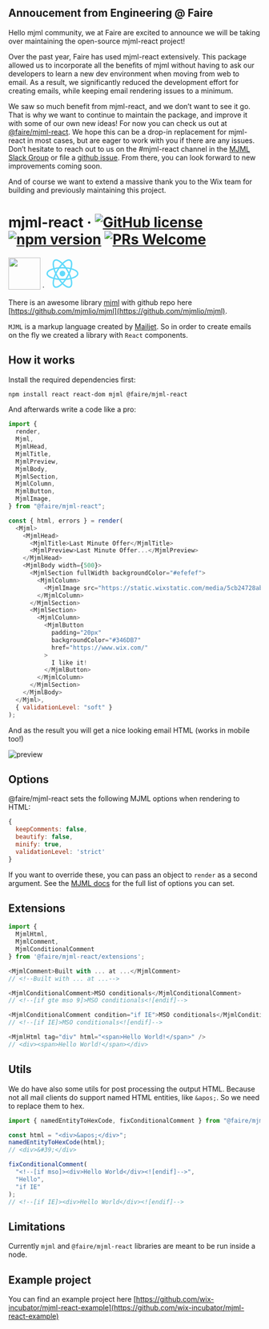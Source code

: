 ## Annoucement from Engineering @ Faire
Hello mjml community, we at Faire are excited to announce we will be taking over maintaining the open-source mjml-react project!

Over the past year, Faire has used mjml-react extensively. This package allowed us to incorporate all the benefits of mjml without having to ask our developers to learn a new dev environment when moving from web to email. As a result, we significantly reduced the development effort for creating emails, while keeping email rendering issues to a minimum.

We saw so much benefit from mjml-react, and we don’t want to see it go. That is why we want to continue to maintain the package, and improve it with some of our own new ideas! For now you can check us out at [@faire/mjml-react](https://github.com/Faire/mjml-react). We hope this can be a drop-in replacement for mjml-react in most cases, but are eager to work with you if there are any issues. Don’t hesitate to reach out to us on the #mjml-react channel in the [MJML Slack Group](https://join.slack.com/t/mjml/shared_invite/zt-gqmwfwmr-kPBnfuuB7wof5httaTcXxg) or file a [github issue](https://github.com/Faire/mjml-react/issues?q=is%3Aissue+is%3Aopen+sort%3Aupdated-desc). From there, you can look forward to new improvements coming soon.

And of course we want to extend a massive thank you to the Wix team for building and previously maintaining this project.

# mjml-react &middot; [![GitHub license](https://img.shields.io/badge/license-MIT-blue.svg)](https://github.com/faire/mjml-react/blob/master/LICENSE) <a href="https://www.npmjs.com/package/mjml-react"><img src="https://img.shields.io/npm/v/@faire/mjml-react" alt="npm version"></a> [![PRs Welcome](https://img.shields.io/badge/PRs-welcome-brightgreen.svg)](https://github.com/faire/mjml-react/pulls)

<img src="https://cdn.worldvectorlogo.com/logos/mjml-by-mailjet.svg" height="64"/> &middot; <img src="data:image/svg+xml;base64,PHN2ZyB4bWxucz0iaHR0cDovL3d3dy53My5vcmcvMjAwMC9zdmciIHZpZXdCb3g9Ii0xMS41IC0xMC4yMzE3NCAyMyAyMC40NjM0OCI+CiAgPHRpdGxlPlJlYWN0IExvZ288L3RpdGxlPgogIDxjaXJjbGUgY3g9IjAiIGN5PSIwIiByPSIyLjA1IiBmaWxsPSIjNjFkYWZiIi8+CiAgPGcgc3Ryb2tlPSIjNjFkYWZiIiBzdHJva2Utd2lkdGg9IjEiIGZpbGw9Im5vbmUiPgogICAgPGVsbGlwc2Ugcng9IjExIiByeT0iNC4yIi8+CiAgICA8ZWxsaXBzZSByeD0iMTEiIHJ5PSI0LjIiIHRyYW5zZm9ybT0icm90YXRlKDYwKSIvPgogICAgPGVsbGlwc2Ugcng9IjExIiByeT0iNC4yIiB0cmFuc2Zvcm09InJvdGF0ZSgxMjApIi8+CiAgPC9nPgo8L3N2Zz4K" width="64" height="64"/>

There is an awesome library [mjml](https://mjml.io/) with github repo here [https://github.com/mjmlio/mjml](https://github.com/mjmlio/mjml).

`MJML` is a markup language created by [Mailjet](https://www.mailjet.com/).
So in order to create emails on the fly we created a library with `React` components.

## How it works

Install the required dependencies first:

```bash
npm install react react-dom mjml @faire/mjml-react
```

And afterwards write a code like a pro:

```js
import {
  render,
  Mjml,
  MjmlHead,
  MjmlTitle,
  MjmlPreview,
  MjmlBody,
  MjmlSection,
  MjmlColumn,
  MjmlButton,
  MjmlImage,
} from "@faire/mjml-react";

const { html, errors } = render(
  <Mjml>
    <MjmlHead>
      <MjmlTitle>Last Minute Offer</MjmlTitle>
      <MjmlPreview>Last Minute Offer...</MjmlPreview>
    </MjmlHead>
    <MjmlBody width={500}>
      <MjmlSection fullWidth backgroundColor="#efefef">
        <MjmlColumn>
          <MjmlImage src="https://static.wixstatic.com/media/5cb24728abef45dabebe7edc1d97ddd2.jpg" />
        </MjmlColumn>
      </MjmlSection>
      <MjmlSection>
        <MjmlColumn>
          <MjmlButton
            padding="20px"
            backgroundColor="#346DB7"
            href="https://www.wix.com/"
          >
            I like it!
          </MjmlButton>
        </MjmlColumn>
      </MjmlSection>
    </MjmlBody>
  </Mjml>,
  { validationLevel: "soft" }
);
```

And as the result you will get a nice looking email HTML (works in mobile too!)

![preview](https://user-images.githubusercontent.com/10008149/41058394-59b8ce9e-69d2-11e8-9eb9-c294f35bae9f.png)

## Options

@faire/mjml-react sets the following MJML options when rendering to HTML:

```js
{
  keepComments: false,
  beautify: false,
  minify: true,
  validationLevel: 'strict'
}
```

If you want to override these, you can pass an object to `render` as a second argument. See the [MJML docs](https://documentation.mjml.io/#inside-node-js) for the full list of options you can set.

## Extensions

```js
import {
  MjmlHtml,
  MjmlComment,
  MjmlConditionalComment
} from '@faire/mjml-react/extensions';

<MjmlComment>Built with ... at ...</MjmlComment>
// <!--Built with ... at ...-->

<MjmlConditionalComment>MSO conditionals</MjmlConditionalComment>
// <!--[if gte mso 9]>MSO conditionals<![endif]-->

<MjmlConditionalComment condition="if IE">MSO conditionals</MjmlConditionalComment>
// <!--[if IE]>MSO conditionals<![endif]-->

<MjmlHtml tag="div" html="<span>Hello World!</span>" />
// <div><span>Hello World!</span></div>
```

## Utils

We do have also some utils for post processing the output HTML.
Because not all mail clients do support named HTML entities, like `&apos;`.
So we need to replace them to hex.

```js
import { namedEntityToHexCode, fixConditionalComment } from "@faire/mjml-react/utils";

const html = "<div>&apos;</div>";
namedEntityToHexCode(html);
// <div>&#39;</div>

fixConditionalComment(
  "<!--[if mso]><div>Hello World</div><![endif]-->",
  "Hello",
  "if IE"
);
// <!--[if IE]><div>Hello World</div><![endif]-->
```

## Limitations

Currently `mjml` and `@faire/mjml-react` libraries are meant to be run inside a node.

## Example project

You can find an example project here
[https://github.com/wix-incubator/mjml-react-example](https://github.com/wix-incubator/mjml-react-example)

